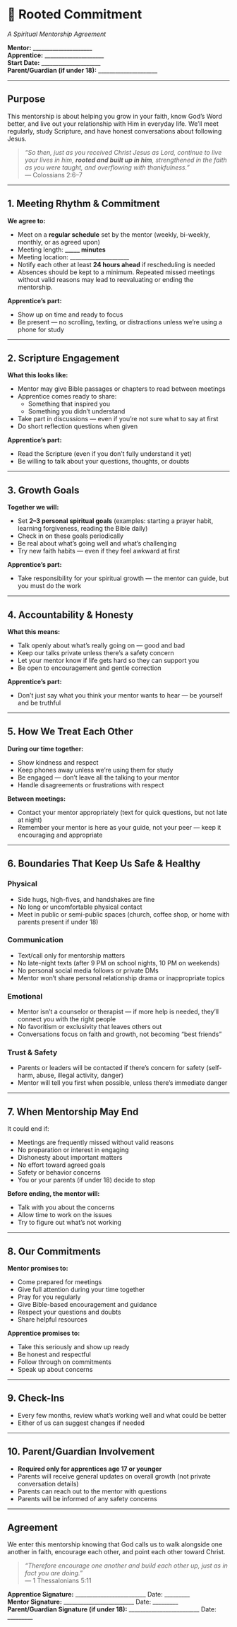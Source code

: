 # 🌱 Rooted Commitment  
*A Spiritual Mentorship Agreement*  

**Mentor:** _____________________  
**Apprentice:** _____________________  
**Start Date:** _____________________  
**Parent/Guardian (if under 18):** _____________________  

---

## Purpose  
This mentorship is about helping you grow in your faith, know God’s Word better, and live out your relationship with Him in everyday life. We’ll meet regularly, study Scripture, and have honest conversations about following Jesus.  

> *“So then, just as you received Christ Jesus as Lord, continue to live your lives in him, **rooted and built up in him**, strengthened in the faith as you were taught, and overflowing with thankfulness.”*  
> — Colossians 2:6–7  

---

## 1. Meeting Rhythm & Commitment  
**We agree to:**  
- Meet on a **regular schedule** set by the mentor (weekly, bi-weekly, monthly, or as agreed upon)  
- Meeting length: **_____ minutes**  
- Meeting location: _____________________  
- Notify each other at least **24 hours ahead** if rescheduling is needed  
- Absences should be kept to a minimum. Repeated missed meetings without valid reasons may lead to reevaluating or ending the mentorship.  

**Apprentice’s part:**  
- Show up on time and ready to focus  
- Be present — no scrolling, texting, or distractions unless we’re using a phone for study  

---

## 2. Scripture Engagement  
**What this looks like:**  
- Mentor may give Bible passages or chapters to read between meetings  
- Apprentice comes ready to share:  
  - Something that inspired you  
  - Something you didn’t understand  
- Take part in discussions — even if you’re not sure what to say at first  
- Do short reflection questions when given  

**Apprentice’s part:**  
- Read the Scripture (even if you don’t fully understand it yet)  
- Be willing to talk about your questions, thoughts, or doubts  

---

## 3. Growth Goals  
**Together we will:**  
- Set **2–3 personal spiritual goals** (examples: starting a prayer habit, learning forgiveness, reading the Bible daily)  
- Check in on these goals periodically  
- Be real about what’s going well and what’s challenging  
- Try new faith habits — even if they feel awkward at first  

**Apprentice’s part:**  
- Take responsibility for your spiritual growth — the mentor can guide, but you must do the work  

---

## 4. Accountability & Honesty  
**What this means:**  
- Talk openly about what’s really going on — good and bad  
- Keep our talks private unless there’s a safety concern  
- Let your mentor know if life gets hard so they can support you  
- Be open to encouragement and gentle correction  

**Apprentice’s part:**  
- Don’t just say what you think your mentor wants to hear — be yourself and be truthful  

---

## 5. How We Treat Each Other  
**During our time together:**  
- Show kindness and respect  
- Keep phones away unless we’re using them for study  
- Be engaged — don’t leave all the talking to your mentor  
- Handle disagreements or frustrations with respect  

**Between meetings:**  
- Contact your mentor appropriately (text for quick questions, but not late at night)  
- Remember your mentor is here as your guide, not your peer — keep it encouraging and appropriate  

---

## 6. Boundaries That Keep Us Safe & Healthy  

### Physical  
- Side hugs, high-fives, and handshakes are fine  
- No long or uncomfortable physical contact  
- Meet in public or semi-public spaces (church, coffee shop, or home with parents present if under 18)  

### Communication  
- Text/call only for mentorship matters  
- No late-night texts (after 9 PM on school nights, 10 PM on weekends)  
- No personal social media follows or private DMs  
- Mentor won’t share personal relationship drama or inappropriate topics  

### Emotional  
- Mentor isn’t a counselor or therapist — if more help is needed, they’ll connect you with the right people  
- No favoritism or exclusivity that leaves others out  
- Conversations focus on faith and growth, not becoming “best friends”  

### Trust & Safety  
- Parents or leaders will be contacted if there’s concern for safety (self-harm, abuse, illegal activity, danger)  
- Mentor will tell you first when possible, unless there’s immediate danger  

---

## 7. When Mentorship May End  
It could end if:  
- Meetings are frequently missed without valid reasons  
- No preparation or interest in engaging  
- Dishonesty about important matters  
- No effort toward agreed goals  
- Safety or behavior concerns  
- You or your parents (if under 18) decide to stop  

**Before ending, the mentor will:**  
- Talk with you about the concerns  
- Allow time to work on the issues  
- Try to figure out what’s not working  

---

## 8. Our Commitments  

**Mentor promises to:**  
- Come prepared for meetings  
- Give full attention during your time together  
- Pray for you regularly  
- Give Bible-based encouragement and guidance  
- Respect your questions and doubts  
- Share helpful resources  

**Apprentice promises to:**  
- Take this seriously and show up ready  
- Be honest and respectful  
- Follow through on commitments  
- Speak up about concerns  

---

## 9. Check-Ins  
- Every few months, review what’s working well and what could be better  
- Either of us can suggest changes if needed  

---

## 10. Parent/Guardian Involvement  
- **Required only for apprentices age 17 or younger**  
- Parents will receive general updates on overall growth (not private conversation details)  
- Parents can reach out to the mentor with questions  
- Parents will be informed of any safety concerns  

---

## Agreement  
We enter this mentorship knowing that God calls us to walk alongside one another in faith, encourage each other, and point each other toward Christ.  

> *“Therefore encourage one another and build each other up, just as in fact you are doing.”*  
> — 1 Thessalonians 5:11  

**Apprentice Signature:** _________________________ Date: _________  
**Mentor Signature:** _________________________ Date: _________  
**Parent/Guardian Signature (if under 18):** _________________________ Date: _________  
